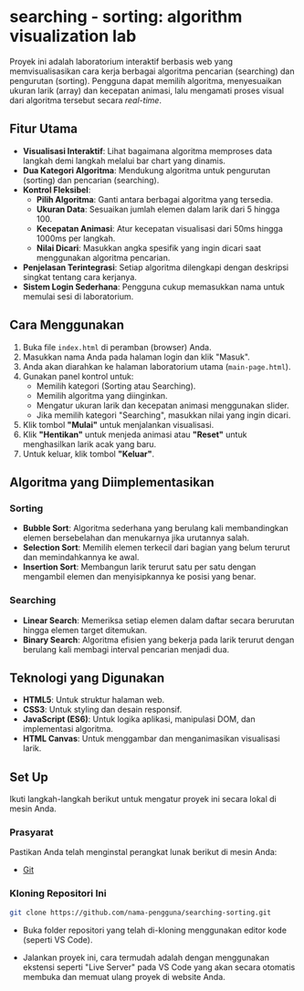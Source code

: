 # searching - sorting: algorithm visualization lab

Proyek ini adalah laboratorium interaktif berbasis web yang memvisualisasikan cara kerja berbagai algoritma pencarian (searching) dan pengurutan (sorting). Pengguna dapat memilih algoritma, menyesuaikan ukuran larik (array) dan kecepatan animasi, lalu mengamati proses visual dari algoritma tersebut secara *real-time*.

## Fitur Utama

* **Visualisasi Interaktif**: Lihat bagaimana algoritma memproses data langkah demi langkah melalui bar chart yang dinamis.
* **Dua Kategori Algoritma**: Mendukung algoritma untuk pengurutan (sorting) dan pencarian (searching).
* **Kontrol Fleksibel**:
    * **Pilih Algoritma**: Ganti antara berbagai algoritma yang tersedia.
    * **Ukuran Data**: Sesuaikan jumlah elemen dalam larik dari 5 hingga 100.
    * **Kecepatan Animasi**: Atur kecepatan visualisasi dari 50ms hingga 1000ms per langkah.
    * **Nilai Dicari**: Masukkan angka spesifik yang ingin dicari saat menggunakan algoritma pencarian.
* **Penjelasan Terintegrasi**: Setiap algoritma dilengkapi dengan deskripsi singkat tentang cara kerjanya.
* **Sistem Login Sederhana**: Pengguna cukup memasukkan nama untuk memulai sesi di laboratorium.

## Cara Menggunakan

1.  Buka file `index.html` di peramban (browser) Anda.
2.  Masukkan nama Anda pada halaman login dan klik "Masuk".
3.  Anda akan diarahkan ke halaman laboratorium utama (`main-page.html`).
4.  Gunakan panel kontrol untuk:
    * Memilih kategori (Sorting atau Searching).
    * Memilih algoritma yang diinginkan.
    * Mengatur ukuran larik dan kecepatan animasi menggunakan slider.
    * Jika memilih kategori "Searching", masukkan nilai yang ingin dicari.
5.  Klik tombol **"Mulai"** untuk menjalankan visualisasi.
6.  Klik **"Hentikan"** untuk menjeda animasi atau **"Reset"** untuk menghasilkan larik acak yang baru.
7.  Untuk keluar, klik tombol **"Keluar"**.

## Algoritma yang Diimplementasikan

### Sorting

* **Bubble Sort**: Algoritma sederhana yang berulang kali membandingkan elemen bersebelahan dan menukarnya jika urutannya salah.
* **Selection Sort**: Memilih elemen terkecil dari bagian yang belum terurut dan memindahkannya ke awal.
* **Insertion Sort**: Membangun larik terurut satu per satu dengan mengambil elemen dan menyisipkannya ke posisi yang benar.

### Searching

* **Linear Search**: Memeriksa setiap elemen dalam daftar secara berurutan hingga elemen target ditemukan.
* **Binary Search**: Algoritma efisien yang bekerja pada larik terurut dengan berulang kali membagi interval pencarian menjadi dua.

## Teknologi yang Digunakan

* **HTML5**: Untuk struktur halaman web.
* **CSS3**: Untuk styling dan desain responsif.
* **JavaScript (ES6)**: Untuk logika aplikasi, manipulasi DOM, dan implementasi algoritma.
* **HTML Canvas**: Untuk menggambar dan menganimasikan visualisasi larik.

## Set Up

Ikuti langkah-langkah berikut untuk mengatur proyek ini secara lokal di mesin Anda.

### Prasyarat

Pastikan Anda telah menginstal perangkat lunak berikut di mesin Anda:
* [Git](https://git-scm.com/)

### Kloning Repositori Ini

```bash
git clone https://github.com/nama-pengguna/searching-sorting.git
```

* Buka folder repositori yang telah di-kloning menggunakan editor kode (seperti VS Code).

* Jalankan proyek ini, cara termudah adalah dengan menggunakan ekstensi seperti "Live Server" pada VS Code yang akan secara otomatis membuka dan memuat ulang proyek di website Anda.
